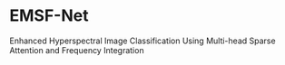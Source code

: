 # EMSF-Net
Enhanced Hyperspectral Image Classification Using Multi-head Sparse Attention and Frequency Integration
